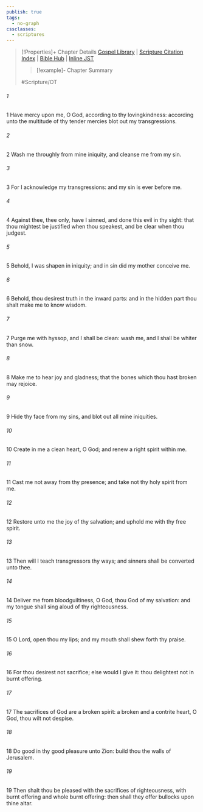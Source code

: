 ```yaml
---
publish: true
tags:
  - no-graph
cssclasses:
  - scriptures
---
```

>[!Properties]+ Chapter Details
>[Gospel Library](https://churchofjesuschrist.org/study/scriptures/ot/ps/51?lang=eng)    |    [Scripture Citation Index](https://scriptures.byu.edu/#07733::c07733)    |    [Bible Hub](https://biblehub.com/psalms/51.htm)    |    [Inline JST](https://scripturetoolbox.com/html/ic/Psalms/51.html)
>>[!example]- Chapter Summary
>> 
> 
>
>#Scripture/OT
###### 1
1 Have mercy upon me, O God, according to thy lovingkindness: according unto the multitude of thy tender mercies blot out my transgressions.
###### 2
2 Wash me throughly from mine iniquity, and cleanse me from my sin.
###### 3
3 For I acknowledge my transgressions: and my sin is ever before me.
###### 4
4 Against thee, thee only, have I sinned, and done this evil in thy sight: that thou mightest be justified when thou speakest, and be clear when thou judgest.
###### 5
5 Behold, I was shapen in iniquity; and in sin did my mother conceive me.
###### 6
6 Behold, thou desirest truth in the inward parts: and in the hidden part thou shalt make me to know wisdom.
###### 7
7 Purge me with hyssop, and I shall be clean: wash me, and I shall be whiter than snow.
###### 8
8 Make me to hear joy and gladness; that the bones which thou hast broken may rejoice.
###### 9
9 Hide thy face from my sins, and blot out all mine iniquities.
###### 10
10 Create in me a clean heart, O God; and renew a right spirit within me.
###### 11
11 Cast me not away from thy presence; and take not thy holy spirit from me.
###### 12
12 Restore unto me the joy of thy salvation; and uphold me with thy free spirit.
###### 13
13 Then will I teach transgressors thy ways; and sinners shall be converted unto thee.
###### 14
14 Deliver me from bloodguiltiness, O God, thou God of my salvation: and my tongue shall sing aloud of thy righteousness.
###### 15
15 O Lord, open thou my lips; and my mouth shall shew forth thy praise.
###### 16
16 For thou desirest not sacrifice; else would I give it: thou delightest not in burnt offering.
###### 17
17 The sacrifices of God are a broken spirit: a broken and a contrite heart, O God, thou wilt not despise.
###### 18
18 Do good in thy good pleasure unto Zion: build thou the walls of Jerusalem.
###### 19
19 Then shalt thou be pleased with the sacrifices of righteousness, with burnt offering and whole burnt offering: then shall they offer bullocks upon thine altar.
